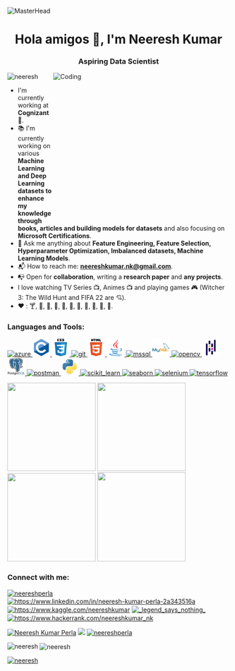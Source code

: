 ![MasterHead](https://nielseniq.com/wp-content/uploads/sites/4/2021/02/data-science-icon-animation-banner-clockwise-3.gif)
  
<h1 align = "center">Hola amigos 👋, I'm Neeresh Kumar</h1>
<h3 align="center">Aspiring Data Scientist</h3>


<img align = 'right' alt = 'Coding' width = '400' height = '330' src = "https://i.pinimg.com/originals/91/16/8b/91168b4873f6659b3e9fdfe4b89cd864.gif">

<p align="left"> <img src="https://komarev.com/ghpvc/?username=neeresh&label=Profile%20views&color=0e75b6&style=flat" alt="neeresh" /> </p>

- I'm currently working at **Cognizant**:office:.
- :books: I'm currently working on various **Machine Learning and Deep Learning datasets to enhance my knowledge through books, articles and building models for datasets** and also focusing on **Microsoft Certifications**.
- :speech_balloon: Ask me anything about **Feature Engineering, Feature Selection, Hyperparameter Optimization, Imbalanced datasets, Machine Learning Models**.
- :mailbox_with_mail: How to reach me: **neereshkumar.nk@gmail.com**.
- :mailbox_with_no_mail: Open for **collaboration**, writing a **research paper** and **any projects**.
- I love watching TV Series :tv:, Animes :tv: and playing games :video_game: (Witcher 3: The Wild Hunt and FIFA 22 are :cupid:).
- :hearts: : :cocktail:, :pizza:, :hamburger:, :fries:, :poultry_leg:, :sushi:, :ramen:, :doughnut:, :cookie:, :chocolate_bar:, :icecream:.

<h3 align="left">Languages and Tools:</h3>
<p align="left"> <a href="https://azure.microsoft.com/en-in/" target="_blank" rel="noreferrer"> <img src="https://www.vectorlogo.zone/logos/microsoft_azure/microsoft_azure-icon.svg" alt="azure" width="40" height="40"/> </a> <a href="https://www.cprogramming.com/" target="_blank" rel="noreferrer"> <img src="https://raw.githubusercontent.com/devicons/devicon/master/icons/c/c-original.svg" alt="c" width="40" height="40"/> </a> <a href="https://www.w3schools.com/css/" target="_blank" rel="noreferrer"> <img src="https://raw.githubusercontent.com/devicons/devicon/master/icons/css3/css3-original-wordmark.svg" alt="css3" width="40" height="40"/> </a> <a href="https://git-scm.com/" target="_blank" rel="noreferrer"> <img src="https://www.vectorlogo.zone/logos/git-scm/git-scm-icon.svg" alt="git" width="40" height="40"/> </a> <a href="https://www.w3.org/html/" target="_blank" rel="noreferrer"> <img src="https://raw.githubusercontent.com/devicons/devicon/master/icons/html5/html5-original-wordmark.svg" alt="html5" width="40" height="40"/> </a> <a href="https://www.java.com" target="_blank" rel="noreferrer"> <img src="https://raw.githubusercontent.com/devicons/devicon/master/icons/java/java-original.svg" alt="java" width="40" height="40"/> </a> <a href="https://www.microsoft.com/en-us/sql-server" target="_blank" rel="noreferrer"> <img src="https://www.svgrepo.com/show/303229/microsoft-sql-server-logo.svg" alt="mssql" width="40" height="40"/> </a> <a href="https://www.mysql.com/" target="_blank" rel="noreferrer"> <img src="https://raw.githubusercontent.com/devicons/devicon/master/icons/mysql/mysql-original-wordmark.svg" alt="mysql" width="40" height="40"/> </a> <a href="https://opencv.org/" target="_blank" rel="noreferrer"> <img src="https://www.vectorlogo.zone/logos/opencv/opencv-icon.svg" alt="opencv" width="40" height="40"/> </a> <a href="https://pandas.pydata.org/" target="_blank" rel="noreferrer"> <img src="https://raw.githubusercontent.com/devicons/devicon/2ae2a900d2f041da66e950e4d48052658d850630/icons/pandas/pandas-original.svg" alt="pandas" width="40" height="40"/> </a> <a href="https://www.postgresql.org" target="_blank" rel="noreferrer"> <img src="https://raw.githubusercontent.com/devicons/devicon/master/icons/postgresql/postgresql-original-wordmark.svg" alt="postgresql" width="40" height="40"/> </a> <a href="https://postman.com" target="_blank" rel="noreferrer"> <img src="https://www.vectorlogo.zone/logos/getpostman/getpostman-icon.svg" alt="postman" width="40" height="40"/> </a> <a href="https://www.python.org" target="_blank" rel="noreferrer"> <img src="https://raw.githubusercontent.com/devicons/devicon/master/icons/python/python-original.svg" alt="python" width="40" height="40"/> </a> <a href="https://scikit-learn.org/" target="_blank" rel="noreferrer"> <img src="https://upload.wikimedia.org/wikipedia/commons/0/05/Scikit_learn_logo_small.svg" alt="scikit_learn" width="40" height="40"/> </a> <a href="https://seaborn.pydata.org/" target="_blank" rel="noreferrer"> <img src="https://seaborn.pydata.org/_images/logo-mark-lightbg.svg" alt="seaborn" width="40" height="40"/> </a> <a href="https://www.selenium.dev" target="_blank" rel="noreferrer"> <img src="https://raw.githubusercontent.com/detain/svg-logos/780f25886640cef088af994181646db2f6b1a3f8/svg/selenium-logo.svg" alt="selenium" width="40" height="40"/> </a> <a href="https://www.tensorflow.org" target="_blank" rel="noreferrer"> <img src="https://www.vectorlogo.zone/logos/tensorflow/tensorflow-icon.svg" alt="tensorflow" width="40" height="40"/> </a> </p>

<p>
<img src = "https://images.credly.com/size/340x340/images/be8fcaeb-c769-4858-b567-ffaaa73ce8cf/image.png" width = '200' height = '200'>
<img src = "https://images.credly.com/size/340x340/images/4136ced8-75d5-4afb-8677-40b6236e2672/azure-ai-fundamentals-600x600.png" width = '200' height = '200'>
<img src = "https://images.credly.com/images/70eb1e3f-d4de-4377-a062-b20fb29594ea/azure-data-fundamentals-600x600.png" width = '200' height = '200'>
<img src = "https://images.credly.com/size/340x340/images/5c8fca38-b0d2-49e5-9ad2-f3f8e79b327f/azure-data-scientist-associate-600x600.png" width = '200' height = '202'>
</p>

<h3 align="left">Connect with me:</h3>
<p align="left">
<a href="https://twitter.com/neereshperla" target="blank"><img align="center" src="https://raw.githubusercontent.com/rahuldkjain/github-profile-readme-generator/master/src/images/icons/Social/twitter.svg" alt="neereshperla" height="30" width="40" /></a>
<a href="https://linkedin.com/in/https://www.linkedin.com/in/neeresh-kumar-perla-2a343516a" target="blank"><img align="center" src="https://raw.githubusercontent.com/rahuldkjain/github-profile-readme-generator/master/src/images/icons/Social/linked-in-alt.svg" alt="https://www.linkedin.com/in/neeresh-kumar-perla-2a343516a" height="30" width="40" /></a>
<a href="https://www.kaggle.com/neereshkumar" target="blank"><img align="center" src="https://raw.githubusercontent.com/rahuldkjain/github-profile-readme-generator/master/src/images/icons/Social/kaggle.svg" alt="https://www.kaggle.com/neereshkumar" height="30" width="40" /></a>
<a href="https://instagram.com/_legend_says_nothing_" target="blank"><img align="center" src="https://raw.githubusercontent.com/rahuldkjain/github-profile-readme-generator/master/src/images/icons/Social/instagram.svg" alt="_legend_says_nothing_" height="30" width="40" /></a>
<a href="https://www.hackerrank.com/neereshkumar_nk" target="blank"><img align="center" src="https://raw.githubusercontent.com/rahuldkjain/github-profile-readme-generator/master/src/images/icons/Social/hackerrank.svg" alt="https://www.hackerrank.com/neereshkumar_nk" height="30" width="40" /></a>
</p>
<p align="left"> <a href="https://www.linkedin.com/in/neeresh-kumar-perla-2a343516a/" target="blank"><img src="https://img.shields.io/badge/LinkedIn-0077B5?style=for-the-badge&logo=linkedin&logoColor=white" alt = "Neeresh Kumar Perla"/></a>
<a href="https://www.instagram.com/_legend_says_nothing_/" target="blank"><img src="https://img.shields.io/badge/Instagram-E4405F?style=for-the-badge&logo=instagram&logoColor=white" /></a>  
<a href="https://twitter.com/neereshperla" target="blank"><img src="https://img.shields.io/badge/Twitter-1DA1F2?style=for-the-badge&logo=twitter&logoColor=white" alt="neereshperla" /></a> </p>

<p><img align="left" src="https://github-readme-stats.vercel.app/api/top-langs?username=neeresh&show_icons=true&locale=en&layout=compact" alt="neeresh" /></p>

<p>&nbsp;<img align="center" src="https://github-readme-stats.vercel.app/api?username=neeresh&show_icons=true&locale=en" alt="neeresh" /></p>

<p></p>
<p align="left"> <a href="https://github.com/ryo-ma/github-profile-trophy"><img src="https://github-profile-trophy.vercel.app/?username=neeresh" alt="neeresh" /></a> </p>

